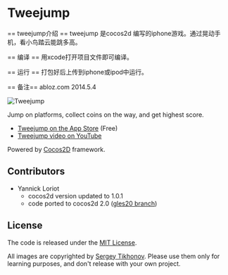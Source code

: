 # Tweejump
== tweejump介绍 == 
tweejump 是cocos2d 编写的iphone游戏。通过晃动手机，看小鸟踏云能跳多高。

== 编译 ==
用xcode打开项目文件即可编译。

== 运行 ==
打包好后上传到iphone或ipod中运行。

== 备注==
abloz.com
2014.5.4


![Tweejump](http://iplayful.com/tweejump/tweejump.jpg)

Jump on platforms, collect coins on the way, and get highest score.

* [Tweejump on the App Store][11] (Free)
* [Tweejump video on YouTube][12] 

Powered by [Cocos2D][13] framework.

[11]: http://itunes.apple.com/us/app/tweejump/id318903704?mt=8
[12]: http://www.youtube.com/watch?v=AtPiVIlCfMY
[13]: http://www.cocos2d-iphone.org/

## Contributors

* Yannick Loriot
  * cocos2d version updated to 1.0.1
  * code ported to cocos2d 2.0 ([gles20 branch][21])

[21]: https://github.com/haqu/tweejump/tree/gles20

## License

The code is released under the [MIT License][31].

All images are copyrighted by [Sergey Tikhonov][32]. Please use them only for learning purposes, and don't release with your own project.

[31]: http://opensource.org/licenses/mit-license.php
[32]: http://haqu.net/
